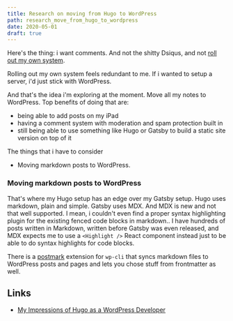 ```yaml
---
title: Research on moving from Hugo to WordPress
path: research_move_from_hugo_to_wordpress
date: 2020-05-01
draft: true
---
```


Here's the thing: i want comments. And not the shitty Dsiqus, and not [roll out my own system](https://www.taniarascia.com/add-comments-to-static-site/).

Rolling out my own system feels redundant to me. If i wanted to setup a server, i'd just stick with WordPress.

And that's the idea i'm exploring at the moment. Move all my notes to WordPress. Top benefits of doing that are:

- being able to add posts on my iPad
- having a comment system with moderation and spam protection built in
- still being able to use something like Hugo or Gatsby to build a static site version on top of it

The things that i have to consider

- Moving markdown posts to WordPress.

### Moving markdown posts to WordPress

That's where my Hugo setup has an edge over my Gatsby setup. Hugo uses markdown, plain and simple. Gatsby uses MDX. And MDX is new and not that well supported. I mean, i couldn't even find a proper syntax highlighting plugin for the existing fenced code blocks in markdown.. I have hundreds of posts written in Markdown, written before Gatsby was even released, and MDX expects me to use a `<Highlight />` React component instead just to be able to do syntax highlights for code blocks.

There is a [postmark](https://github.com/dirtsimple/postmark) extension for `wp-cli` that syncs markdown files to WordPress posts and pages and lets you chose stuff from frontmatter as well.

## Links

- [My Impressions of Hugo as a WordPress Developer](https://dev.to/tylerlwsmith/my-impressions-of-hugo-as-a-wordpress-developer-1hho)
